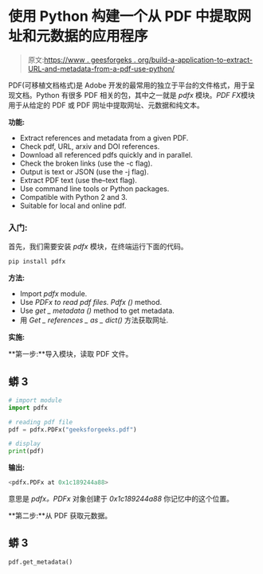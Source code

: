 # 使用 Python 构建一个从 PDF 中提取网址和元数据的应用程序

> 原文:[https://www . geesforgeks . org/build-a-application-to-extract-URL-and-metadata-from-a-pdf-use-python/](https://www.geeksforgeeks.org/build-an-application-to-extract-url-and-metadata-from-a-pdf-using-python/)

PDF(可移植文档格式)是 Adobe 开发的最常用的独立于平台的文件格式，用于呈现文档。Python 有很多 PDF 相关的包，其中之一就是 *pdfx* 模块。*PDF FX*模块用于从给定的 PDF 或 PDF 网址中提取网址、元数据和纯文本。

**功能:**

*   Extract references and metadata from a given PDF.
*   Check pdf, URL, arxiv and DOI references.
*   Download all referenced pdfs quickly and in parallel.
*   Check the broken links (use the -c flag).
*   Output is text or JSON (use the -j flag).
*   Extract PDF text (use the–text flag).
*   Use command line tools or Python packages.
*   Compatible with Python 2 and 3.
*   Suitable for local and online pdf.

### **入门:**

首先，我们需要安装 *pdfx* 模块，在终端运行下面的代码。

```py
pip install pdfx
```

**方法:**

*   Import *pdfx* module.
*   Use *PDFx to read pdf files. Pdfx ()* method.
*   Use *get _ metadata ()* method to get metadata.
*   用 *Get _ references _ as _ dict()* 方法获取网址.

**实施:**

**第一步:**导入模块，读取 PDF 文件。

## 蟒 3

```py
# import module
import pdfx

# reading pdf file
pdf = pdfx.PDFx("geeksforgeeks.pdf")

# display
print(pdf)
```

**输出:**

```py
<pdfx.PDFx at 0x1c189244a88>
```

意思是 *pdfx。PDFx* 对象创建于 *0x1c189244a88* 你记忆中的这个位置。

**第二步:**从 PDF 获取元数据。

## 蟒 3

```py
pdf.get_metadata()
```